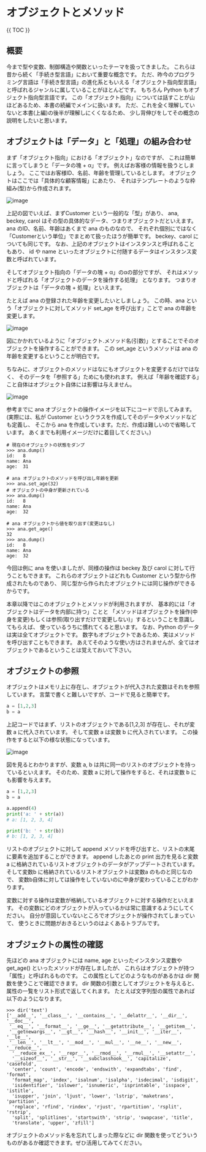 # オブジェクトとメソッド

{{ TOC }}

## 概要

今まで型や変数、制御構造や関数といったテーマを扱ってきました。
これらは昔から続く「手続き型言語」において重要な概念です。
ただ、昨今のプログラミング言語は「手続き型言語」の進化系ともいえる「オブジェクト指向型言語」
と呼ばれるジャンルに属していることがほとんどです。
もちろん Python もオブジェクト指向型言語です。
この「オブジェクト指向」については話すことが山ほどあるため、本書の続編でメインに扱います。
ただ、これを全く理解していないと本書(上編)の後半が理解しにくくなるため、
少し背伸びをしてその概念の説明をしたいと思います。

## オブジェクトは「データ」と「処理」の組み合わせ

まず「オブジェクト指向」における「オブジェクト」なのですが、
これは簡単に言ってしまうと「データの塊 + α」です。
例えばお客様の情報を扱うとしましょう。
ここではお客様ID、名前、年齢を管理しているとします。
オブジェクトはここでは「具体的な顧客情報」にあたり、
それはテンプレートのような枠組み(型)から作成されます。

![image](./0055_image/01.png)

上記の図でいえば、まずCustomer という一般的な「型」があり、
ana, beckey, carol はその型の具体的なデータ、つまりオブジェクトだといえます。
ana のID、名前、年齢はあくまで ana のものなので、
それぞれ個別にではなく「Customerという単位」でまとめて扱ったほうが簡単です。
beckey、carol についても同じです。
なお、上記のオブジェクトはインスタンスと呼ばれることもあり、
id や name といったオブジェクトに付随するデータはインスタンス変数と呼ばれています。

そしてオブジェクト指向の「データの塊 + α」のαの部分ですが、
それはメソッドと呼ばれる「オブジェクトのデータを操作する処理」 となります。
つまりオブジェクトは「データの塊 + 処理」といえます。

たとえば ana の登録された年齢を変更したいとしましょう。
この時、ana という「オブジェクトに対してメソッド set_age を呼び出す」ことで ana の年齢を変更します。

![image](./0055_image/02.png)

図にかかれているように「オブジェクト.メソッド名(引数)」とすることでそのオブジェクトを操作することができます。
この set_age というメソッドは ana の年齢を変更するということが明白です。

ちなみに、オブジェクトのメソッドはなにもオブジェクトを変更するだけではなく、
そのデータを「参照する」ためにも使われます。
例えば「年齢を確認する」こと自体はオブジェクト自体には影響は与えません。

![image](./0055_image/03.png)

参考までに ana オブジェクトの操作イメージを以下にコードで示してみます。
(実際には、私が Customer というクラスを作成してそのデータやメソッドなども定義し、
そこから ana を作成しています。ただ、作成は難しいので省略しています。
あくまでも利用イメージだけに着目してください。)

```
# 現在のオブジェクトの状態をダンプ
>>> ana.dump()
id:   8
name: Ana
age:  31

# ana オブジェクトのメソッドを呼び出し年齢を更新
>>> ana.set_age(32)
# オブジェクトの中身が更新されている
>>> ana.dump()
id:   8
name: Ana
age:  32

# ana オブジェクトから値を取り出す(変更はなし)
>>> ana.get_age()
32
>>> ana.dump()
id:   8
name: Ana
age:  32
```

今回は例に ana を使いましたが、同様の操作は beckey 及び carol に対して行うこともできます。
これらのオブジェクトはどれも Customer という型から作成されたものであり、
同じ型から作られたオブジェクトには同じ操作ができるからです。

本章以降ではこのオブジェクトとメソッドが利用されますが、
基本的には「オブジェクトはデータを内部に持つ」ことと
「メソッドはオブジェクトを操作(中身を変更)もしくは参照(取り出すだけで変更しない)」するということを意識してもらえば、
使っているうちに慣れてくると思います。
なお、Python のデータは実は全てオブジェクトです。
数字もオブジェクトであるため、実はメソッドを呼び出すこともできます。
あえてそのような使い方はされませんが、全てはオブジェクトであるということは覚えておいて下さい。

## オブジェクトの参照

オブジェクトはメモリ上に存在し、オブジェクトが代入された変数はそれを参照しています。
言葉で書くと難しいですが、コードで見ると簡単です。

```python
a = [1,2,3]
b = a
```

上記コードではまず、リストのオブジェクトである[1,2,3] が存在し、それが変数 a に代入されています。
そして変数 a は変数 b に代入されています。
この操作をすると以下の様な状態になっています。

![image](./0055_image/04.png)

図を見るとわかりますが、変数 a, b は共に同一のリストのオブジェクトを持っているといえます。
そのため、変数 a に対して操作をすると、それは変数 b にも影響を与えます。

```python
a = [1,2,3]
b = a

a.append(4)
print('a: ' + str(a))
# a: [1, 2, 3, 4]

print('b: ' + str(b))
# b: [1, 2, 3, 4]
```

リストのオブジェクトに対して append メソッドを呼び出すと、リストの末尾に要素を追加することができます。
append したあとの print 出力を見ると変数 a に格納されているリストオブジェクトのデータがアップデートされています。
そして変数b に格納されているリストオブジェクトは変数a のものと同じなので、
変数b自体に対しては操作をしていないのに中身が変わっていることがわかります。

変数に対する操作は変数が格納しているオブジェクトに対する操作だといえます。
その変数にどのオブジェクトが入っているかは常に意識するようにしてください。
自分が意図していないところでオブジェクトが操作されてしまっていて、
使うときに問題がおきるというのはよくあるトラブルです。

## オブジェクトの属性の確認

先ほどの ana オブジェクトには name, age といったインスタンス変数や get_age() といったメソッドが存在しましたが、
これらはオブジェクトが持つ「属性」と呼ばれるものです。
この属性としてどのようなものがあるかは dir 関数を使うことで確認できます。
dir 関数の引数としてオブジェクトを与えると、属性の一覧をリスト形式で返してくれます。
たとえば文字列型の属性であれば以下のようになります。

```
>>> dir('text')
['__add__', '__class__', '__contains__', '__delattr__', '__dir__', '__doc__',
 '__eq__', '__format__', '__ge__', '__getattribute__', '__getitem__',
 '__getnewargs__', '__gt__', '__hash__', '__init__', '__iter__', '__le__',
 '__len__', '__lt__', '__mod__', '__mul__', '__ne__', '__new__', '__reduce__',
  '__reduce_ex__', '__repr__', '__rmod__', '__rmul__', '__setattr__',
  '__sizeof__', '__str__', '__subclasshook__', 'capitalize', 'casefold',
  'center', 'count', 'encode', 'endswith', 'expandtabs', 'find', 'format',
  'format_map', 'index', 'isalnum', 'isalpha', 'isdecimal', 'isdigit',
  'isidentifier', 'islower', 'isnumeric', 'isprintable', 'isspace', 'istitle',
  'isupper', 'join', 'ljust', 'lower', 'lstrip', 'maketrans', 'partition',
  'replace', 'rfind', 'rindex', 'rjust', 'rpartition', 'rsplit', 'rstrip',
  'split', 'splitlines', 'startswith', 'strip', 'swapcase', 'title',
  'translate', 'upper', 'zfill']
```

オブジェクトのメソッド名を忘れてしまった際などに dir 関数を使ってどういうものがあるか確認できます。ぜひ活用してみてください。
